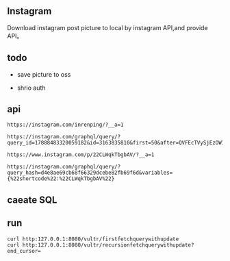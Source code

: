 ## Instagram

Download instagram post picture to local by instagram API,and provide API。

## todo

- save picture to oss

- shrio auth

## api

```
https://instagram.com/inrenping/?__a=1

https://instagram.com/graphql/query/?query_id=17888483320059182&id=3163835810&first=50&after=QVFEcTVySjEzOW1Ick4xTDQ3aXlZdXFKUUNhcWY0eTJnWTc1Ym84ZVE3S1N4MUprVU9ZZDBOVmQ0VjdTVlFRUjRxY19qb3ZuZG1lNFVtZXpKTi1odlc3WQ==

https://www.instagram.com/p/22CLWqkTbgbAV/?__a=1

https://instagram.com/graphql/query/?query_hash=d4e8ae69cb68f66329dcebe82fb69f6d&variables={%22shortcode%22:%22CLWqkTbgbAV%22}
```

## caeate SQL

## run

```
curl http:127.0.0.1:8080/vultr/firstfetchquerywithupdate
curl http:127.0.0.1:8080/vultr/recursionfetchquerywithupdate?end_cursor=
```
